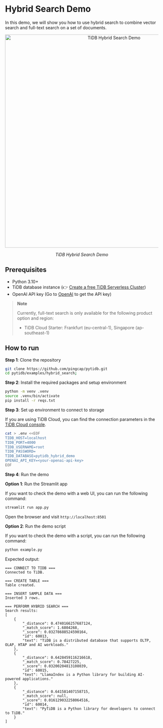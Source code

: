 # Hybrid Search Demo

In this demo, we will show you how to use hybrid search to combine vector search and full-text search on a set of documents.

<p align="center">
    <img src="https://github.com/user-attachments/assets/6e1c639d-2160-44c8-86b4-958913b9eca5" alt="TiDB Hybrid Search Demo" width="700"/>
    <p align="center"><i>TiDB Hybrid Search Demo</i></p>
</p>

## Prerequisites

* Python 3.10+
* TiDB database instance (👉 [Create a free TiDB Serverless Cluster](https://tidbcloud.com/free-trial))
* OpenAI API key (Go to [OpenAI](https://platform.openai.com/api-keys) to get the API key)

> **Note**
> 
> Currently, full-text search is only available for the following product option and region:
>
> - TiDB Cloud Starter: Frankfurt (eu-central-1), Singapore (ap-southeast-1)

## How to run

**Step 1**: Clone the repository

```bash
git clone https://github.com/pingcap/pytidb.git
cd pytidb/examples/hybrid_search;
```

**Step 2**: Install the required packages and setup environment

```bash
python -m venv .venv
source .venv/bin/activate
pip install -r reqs.txt
```

**Step 3**: Set up environment to connect to storage

If you are using TiDB Cloud, you can find the connection parameters in the [TiDB Cloud console](https://tidbcloud.com/).

```bash
cat > .env <<EOF
TIDB_HOST=localhost
TIDB_PORT=4000
TIDB_USERNAME=root
TIDB_PASSWORD=
TIDB_DATABASE=pytidb_hybrid_demo
OPENAI_API_KEY=<your-openai-api-key>
EOF
```

**Step 4**: Run the demo

**Option 1**: Run the Streamlit app

If you want to check the demo with a web UI, you can run the following command:

```bash
streamlit run app.py
```

Open the browser and visit `http://localhost:8501`

**Option 2**: Run the demo script

If you want to check the demo with a script, you can run the following command:

```bash
python example.py
```

Expected output:

```
=== CONNECT TO TIDB ===
Connected to TiDB.

=== CREATE TABLE ===
Table created.

=== INSERT SAMPLE DATA ===
Inserted 3 rows.

=== PERFORM HYBRID SEARCH ===
Search results:
[
    {
        "_distance": 0.4740166257687124,
        "_match_score": 1.6804268,
        "_score": 0.03278688524590164,
        "id": 60013,
        "text": "TiDB is a distributed database that supports OLTP, OLAP, HTAP and AI workloads."
    },
    {
        "_distance": 0.6428459116216618,
        "_match_score": 0.78427225,
        "_score": 0.03200204813108039,
        "id": 60015,
        "text": "LlamaIndex is a Python library for building AI-powered applications."
    },
    {
        "_distance": 0.641581407158715,
        "_match_score": null,
        "_score": 0.016129032258064516,
        "id": 60014,
        "text": "PyTiDB is a Python library for developers to connect to TiDB."
    }
]
```

